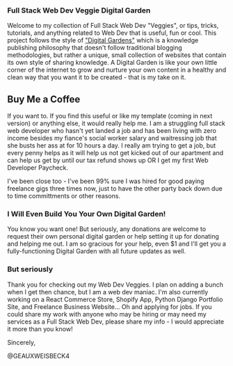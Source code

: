 ### Full Stack Web Dev Veggie Digital Garden

Welcome to my collection of Full Stack Web Dev "Veggies", or tips, tricks, tutorials, and anything related to Web Dev that is useful, fun or cool. This project follows the style of ["Digital Gardens"](https://maggieappleton.com/garden-history) which is a knowledge publishing philosophy that doesn't follow traditional blogging methodologies, but rather a unique, small collection of websites that contain its own style of sharing knowledge. A Digital Garden is like your own little corner of the internet to grow and nurture your own content in a healthy and clean way that you want it to be created - that is my take on it.

## Buy Me a Coffee

If you want to. If you find this useful or like my template (coming in next version) or anything else, it would really help me. I am a struggling full stack web developer who hasn't yet landed a job and has been living with zero income besides my fiance's social worker salary and waitressing job that she busts her ass at for 10 hours a day. I really am trying to get a job, but every penny helps as it will help us not get kicked out of our apartment and can help us get by until our tax refund shows up OR I get my first Web Developer Paycheck.

I've been close too - I've been 99% sure I was hired for good paying freelance gigs three times now, just to have the other party back down due to time committments or other reasons. 

### I Will Even Build You Your Own Digital Garden!

You know you want one! But seriously, any donations are welcome to request their own personal digital garden or help setting it up for donating and helping me out. I am so gracious for your help, even $1 and I'll get you a fully-functioning Digital Garden with all future updates as well.

### But seriously

Thank you for checking out my Web Dev Veggies. I plan on adding a bunch when I get then chance, but I am a web dev maniac. I'm also currently working on a React Commerce Store, Shopify App, Python Django Portfolio Site, and Freelance Business Website... Oh and applying for jobs. If you could share my work with anyone who may be hiring or may need my services as a Full Stack Web Dev, please share my info - I would appreciate it more than you know!


Sincerely,

@GEAUXWEISBECK4
